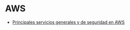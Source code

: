 # AWS

- [Principales servicios generales y de seguridad en AWS](https://github.com/SR2A/AWS/blob/main/servicios.md)
